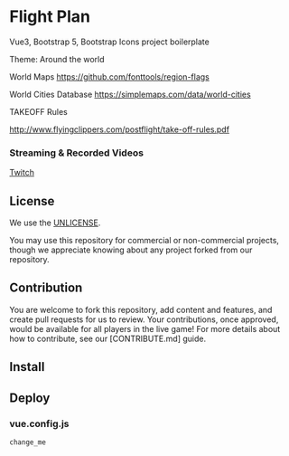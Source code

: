 # Flight Plan
Vue3, Bootstrap 5, Bootstrap Icons project boilerplate

Theme: Around the world


World Maps
https://github.com/fonttools/region-flags

World Cities Database
https://simplemaps.com/data/world-cities

TAKEOFF Rules

http://www.flyingclippers.com/postflight/take-off-rules.pdf


### Streaming & Recorded Videos

[Twitch](https://www.twitch.tv/nickbreslin)

## License

We use the [UNLICENSE](https://unlicense.org/).

You may use this repository for commercial or non-commercial projects, though we appreciate knowing about any project forked from our repository.

## Contribution

You are welcome to fork this repository, add content and features, and create pull requests for us to review. Your contributions, once approved, would be available for all players in the live game! For more details about how to contribute, see our [CONTRIBUTE.md] guide.


## Install

## Deploy

### vue.config.js

`change_me`
